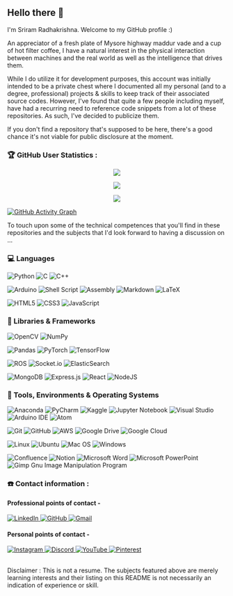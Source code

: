 ## Hello there 👋

I'm Sriram Radhakrishna. Welcome to my GitHub profile :)

An appreciator of a fresh plate of Mysore highway maddur vade and a cup of hot filter coffee, I have a natural interest in the physical interaction between machines and the real world as well as the intelligence that drives them.

While I do utilize it for development purposes, this account was initially intended to be a private chest where I documented all my personal (and to a degree, professional) projects & skills to keep track of their associated source codes. However, I've found that quite a few people including myself, have had a recurring need to reference code snippets from a lot of these repositories. As such, I've decided to publicize them. 

If you don't find a repository that's supposed to be here, there's a good chance it's not viable for public disclosure at the moment.

### 🏆 GitHub User Statistics :

<p align="center">
    <img src="https://github-readme-stats.vercel.app/api/top-langs/?username=SR42-dev&count_private=true&layout=compact&show_icons=true&theme=react"></img>
</p>
<p align="center">
    <img src="https://github-readme-stats.vercel.app/api?username=SR42-dev&count_private=true&theme=react&showicons=true"></img>
</p>
<p align="center">
    <img src="https://github-readme-streak-stats.herokuapp.com/?user=SR42-dev&theme=react"></img>
</p>

[![GitHub Activity Graph](https://activity-graph.herokuapp.com/graph?username=SR42-dev&theme=react-dark)]()

To touch upon some of the technical competences that you'll find in these repositories and the subjects that I'd look forward to having a discussion on ...

### 💻 Languages
![Python](https://img.shields.io/badge/python-3670A0?style=for-the-badge&logo=python&logoColor=ffdd54)
![C](https://img.shields.io/badge/c-%2300599C.svg?style=for-the-badge&logo=c&logoColor=white)
![C++](https://img.shields.io/badge/c++-%2300599C.svg?style=for-the-badge&logo=c%2B%2B&logoColor=white)

![Arduino](https://img.shields.io/badge/-Arduino-00979D?style=for-the-badge&logo=Arduino&logoColor=white)
![Shell Script](https://img.shields.io/badge/shell_script-%23121011.svg?style=for-the-badge&logo=gnu-bash&logoColor=white)
![Assembly](https://img.shields.io/badge/_-ASM-6E4C13.svg?style=for-the-badge)
![Markdown](https://img.shields.io/badge/markdown-%23000000.svg?style=for-the-badge&logo=markdown&logoColor=white)
![LaTeX](https://img.shields.io/badge/latex-%23008080.svg?style=for-the-badge&logo=latex&logoColor=white)

![HTML5](https://img.shields.io/badge/html5-%23E34F26.svg?style=for-the-badge&logo=html5&logoColor=white)
![CSS3](https://img.shields.io/badge/css3-%231572B6.svg?style=for-the-badge&logo=css3&logoColor=white)
![JavaScript](https://img.shields.io/badge/javascript-%23323330.svg?style=for-the-badge&logo=javascript&logoColor=%23F7DF1E)


### 🧰 Libraries & Frameworks
![OpenCV](https://img.shields.io/badge/opencv-%23white.svg?style=for-the-badge&logo=opencv&logoColor=white)
![NumPy](https://img.shields.io/badge/numpy-%23013243.svg?style=for-the-badge&logo=numpy&logoColor=white)

![Pandas](https://img.shields.io/badge/pandas-%23150458.svg?style=for-the-badge&logo=pandas&logoColor=white)
![PyTorch](https://img.shields.io/badge/PyTorch-%23EE4C2C.svg?style=for-the-badge&logo=PyTorch&logoColor=white)
![TensorFlow](https://img.shields.io/badge/TensorFlow-%23FF6F00.svg?style=for-the-badge&logo=TensorFlow&logoColor=white)

![ROS](https://img.shields.io/badge/ros-%230A0FF9.svg?style=for-the-badge&logo=ros&logoColor=white)
![Socket.io](https://img.shields.io/badge/Socket.io-black?style=for-the-badge&logo=socket.io&badgeColor=010101)
![ElasticSearch](https://img.shields.io/badge/Elastic_Search-005571?style=for-the-badge&logo=elasticsearch&logoColor=white)

![MongoDB](https://img.shields.io/badge/MongoDB-%234ea94b.svg?style=for-the-badge&logo=mongodb&logoColor=white)
![Express.js](https://img.shields.io/badge/express.js-%23404d59.svg?style=for-the-badge&logo=express&logoColor=%2361DAFB)
![React](https://img.shields.io/badge/react-%2320232a.svg?style=for-the-badge&logo=react&logoColor=%2361DAFB)
![NodeJS](https://img.shields.io/badge/node.js-6DA55F?style=for-the-badge&logo=node.js&logoColor=white)

### 🔧 Tools, Environments & Operating Systems
![Anaconda](https://img.shields.io/badge/Anaconda-%2344A833.svg?style=for-the-badge&logo=anaconda&logoColor=white)
![PyCharm](https://img.shields.io/badge/pycharm-143?style=for-the-badge&logo=pycharm&logoColor=black&color=black&labelColor=green)
![Kaggle](https://img.shields.io/badge/Kaggle-035a7d?style=for-the-badge&logo=kaggle&logoColor=white)
![Jupyter Notebook](https://img.shields.io/badge/jupyter-%23FA0F00.svg?style=for-the-badge&logo=jupyter&logoColor=white)
![Visual Studio](https://img.shields.io/badge/Visual%20Studio-5C2D91.svg?style=for-the-badge&logo=visual-studio&logoColor=white)
![Arduino IDE](https://img.shields.io/badge/Arduino_IDE-00979D?style=for-the-badge&logo=arduino&logoColor=white)
![Atom](https://img.shields.io/badge/Atom-%2366595C.svg?style=for-the-badge&logo=atom&logoColor=white)


![Git](https://img.shields.io/badge/git-%23F05033.svg?style=for-the-badge&logo=git&logoColor=white)
![GitHub](https://img.shields.io/badge/github-%23121011.svg?style=for-the-badge&logo=github&logoColor=white)
![AWS](https://img.shields.io/badge/AWS-%23FF9900.svg?style=for-the-badge&logo=amazon-aws&logoColor=white)
![Google Drive](https://img.shields.io/badge/Google%20Drive-4285F4?style=for-the-badge&logo=googledrive&logoColor=white)
![Google Cloud](https://img.shields.io/badge/GoogleCloud-%234285F4.svg?style=for-the-badge&logo=google-cloud&logoColor=white)

![Linux](https://img.shields.io/badge/Linux-FCC624?style=for-the-badge&logo=linux&logoColor=black)
![Ubuntu](https://img.shields.io/badge/Ubuntu-E95420?style=for-the-badge&logo=ubuntu&logoColor=white)
![Mac OS](https://img.shields.io/badge/mac%20os-000000?style=for-the-badge&logo=macos&logoColor=F0F0F0)
![Windows](https://img.shields.io/badge/Windows-0078D6?style=for-the-badge&logo=windows&logoColor=white)

![Confluence](https://img.shields.io/badge/confluence-%23172BF4.svg?style=for-the-badge&logo=confluence&logoColor=white)
![Notion](https://img.shields.io/badge/Notion-%23000000.svg?style=for-the-badge&logo=notion&logoColor=white)
![Microsoft Word](https://img.shields.io/badge/Microsoft_Word-2B579A?style=for-the-badge&logo=microsoft-word&logoColor=white)
![Microsoft PowerPoint](https://img.shields.io/badge/Microsoft_PowerPoint-B7472A?style=for-the-badge&logo=microsoft-powerpoint&logoColor=white)
![Gimp Gnu Image Manipulation Program](https://img.shields.io/badge/Gimp-657D8B?style=for-the-badge&logo=gimp&logoColor=FFFFFF)

### ☎️ Contact information :
#### Professional points of contact -
<a href="https://www.linkedin.com/in/sriram-radhakrishna/">
  <img alt="LinkedIn" src="https://img.shields.io/badge/linkedin-%230077B5.svg?style=for-the-badge&logo=linkedin&logoColor=white?"/>
</a>
<a href="https://github.com/SR42-dev">
  <img alt="GitHub" src="https://img.shields.io/badge/github-%23121011.svg?style=for-the-badge&logo=github&logoColor=white"/>
</a>
<a href="sriram.radhakrishna42@gmail.com">
  <img alt="Gmail" src="https://img.shields.io/badge/Gmail-D14836?style=for-the-badge&logo=gmail&logoColor=white"/>
</a></br>

#### Personal points of contact -
<a href="https://www.instagram.com/sriram_radhakrishna42/">
  <img alt="Instagram" src="https://img.shields.io/badge/Instagram-E4405F?style=for-the-badge&logo=instagram&logoColor=white"/>
</a>
<a href="https://discordapp.com/users/531829555325829143">
  <img alt="Discord" src="https://img.shields.io/badge/Discord-%237289DA.svg?style=for-the-badge&logo=discord&logoColor=white"/>
</a>
<a href="https://www.youtube.com/channel/UC-0S61jIRwGjAQswqviHqrg">
  <img alt="YouTube" src="https://img.shields.io/badge/YouTube-%23FF0000.svg?style=for-the-badge&logo=YouTube&logoColor=white"/>
</a>
<a href="https://in.pinterest.com/sriram_radhakrishna42/">
  <img alt="Pinterest" src="https://img.shields.io/badge/Pinterest-%23E60023.svg?style=for-the-badge&logo=Pinterest&logoColor=white"/>
</a>
</br>
</br>

Disclaimer : This is not a resume. The subjects featured above are merely learning interests and their listing on this README is not necessarily an indication of experience or skill.
